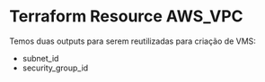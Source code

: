 # Terraform Resource AWS_VPC

Temos duas outputs para serem reutilizadas para criação de VMS:
- subnet_id
- security_group_id
